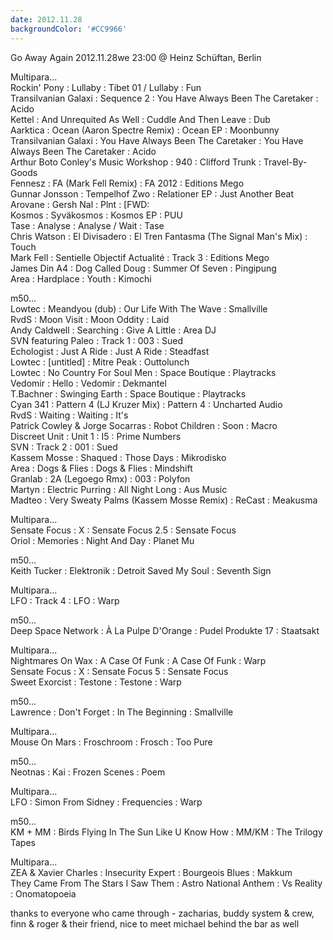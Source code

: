 ```yaml
---
date: 2012.11.28
backgroundColor: '#CC9966'
---
```


Go Away Again 2012.11.28we 23:00 @ Heinz Schüftan, Berlin  

Multipara...  
Rockin' Pony : Lullaby : Tibet 01 / Lullaby : Fun  
Transilvanian Galaxi : Sequence 2 : You Have Always Been The Caretaker : Acido  
Kettel : And Unrequited As Well : Cuddle And Then Leave : Dub  
Aarktica : Ocean (Aaron Spectre Remix) : Ocean EP : Moonbunny  
Transilvanian Galaxi : You Have Always Been The Caretaker : You Have Always Been The Caretaker : Acido  
Arthur Boto Conley's Music Workshop : 940 : Clifford Trunk : Travel-By-Goods  
Fennesz : FA (Mark Fell Remix) : FA 2012 : Editions Mego  
Gunnar Jonsson : Tempelhof Zwo : Relationer EP : Just Another Beat  
Arovane : Gersh Nal : Plnt : \[FWD:  
Kosmos : Syväkosmos : Kosmos EP : PUU  
Tase : Analyse : Analyse / Wait : Tase  
Chris Watson : El Divisadero : El Tren Fantasma (The Signal Man's Mix) : Touch  
Mark Fell : Sentielle Objectif Actualité : Track 3 : Editions Mego  
James Din A4 : Dog Called Doug : Summer Of Seven : Pingipung  
Area : Hardplace : Youth : Kimochi  

m50...  
Lowtec : Meandyou (dub) : Our Life With The Wave : Smallville  
RvdS : Moon Visit : Moon Oddity : Laid  
Andy Caldwell : Searching : Give A Little : Area DJ  
SVN featuring Paleo : Track 1 : 003 : Sued  
Echologist : Just A Ride : Just A Ride : Steadfast  
Lowtec : \[untitled\] : Mitre Peak : Outtolunch  
Lowtec : No Country For Soul Men : Space Boutique : Playtracks  
Vedomir : Hello : Vedomir : Dekmantel  
T.Bachner : Swinging Earth : Space Boutique : Playtracks  
Cyan 341 : Pattern 4 (LJ Kruzer Mix) : Pattern 4 : Uncharted Audio  
RvdS : Waiting : Waiting : It's  
Patrick Cowley & Jorge Socarras : Robot Children : Soon : Macro  
Discreet Unit : Unit 1 : I5 : Prime Numbers  
SVN : Track 2 : 001 : Sued  
Kassem Mosse : Shaqued : Those Days : Mikrodisko  
Area : Dogs & Flies : Dogs & Flies : Mindshift  
Granlab : 2A (Legoego Rmx) : 003 : Polyfon  
Martyn : Electric Purring : All Night Long : Aus Music  
Madteo : Very Sweaty Palms (Kassem Mosse Remix) : ReCast : Meakusma  

Multipara...  
Sensate Focus : X : Sensate Focus 2.5 : Sensate Focus  
Oriol : Memories : Night And Day : Planet Mu  

m50...  
Keith Tucker : Elektronik : Detroit Saved My Soul : Seventh Sign  

Multipara...  
LFO : Track 4 : LFO : Warp  

m50...  
Deep Space Network : À La Pulpe D'Orange : Pudel Produkte 17 : Staatsakt  

Multipara...  
Nightmares On Wax : A Case Of Funk : A Case Of Funk : Warp  
Sensate Focus : X : Sensate Focus 5 : Sensate Focus  
Sweet Exorcist : Testone : Testone : Warp  

m50...  
Lawrence : Don't Forget : In The Beginning : Smallville  

Multipara...  
Mouse On Mars : Froschroom : Frosch : Too Pure  

m50...  
Neotnas : Kai : Frozen Scenes : Poem  

Multipara...  
LFO : Simon From Sidney : Frequencies : Warp  

m50...  
KM + MM : Birds Flying In The Sun Like U Know How : MM/KM : The Trilogy Tapes  

Multipara...  
ZEA & Xavier Charles : Insecurity Expert : Bourgeois Blues : Makkum  
They Came From The Stars I Saw Them : Astro National Anthem : Vs Reality : Onomatopoeia  

thanks to everyone who came through - zacharias, buddy system & crew, finn & roger & their friend, nice to meet michael behind the bar as well